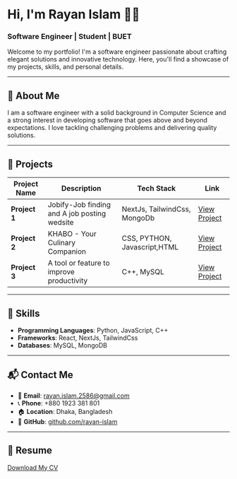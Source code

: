 # Hi, I'm Rayan Islam 👨‍💻

### Software Engineer | Student | BUET

Welcome to my portfolio! I'm a software engineer passionate about crafting elegant solutions and innovative technology. Here, you'll find a showcase of my projects, skills, and personal details.

---

## 📖 About Me

I am a software engineer with a solid background in Computer Science and a strong interest in developing software that goes above and beyond expectations. I love tackling challenging problems and delivering quality solutions.

---

## 💼 Projects

| Project Name  | Description                                               | Tech Stack     		   | Link              |
| ------------- | --------------------------------------------------------- | ---------------------------- | ----------------- |
| **Project 1** | Jobify-Job finding and A job posting wedsite	     	    | NextJs, TailwindCss, MongoDb | [View Project](https://github.com/4K45H107/CSE408_JOBIFY) |
| **Project 2** | KHABO - Your Culinary Companion           	            | CSS, PYTHON, Javascript,HTML | [View Project](https://github.com/Anamul-Hoque-Emtiaj/Khabo) |
| **Project 3** | A tool or feature to improve productivity         	    | C++, MySQL     		   | [View Project](#) |

---

## 🔧 Skills

- **Programming Languages**: Python, JavaScript, C++
- **Frameworks**: React, NextJs, TailwindCss
- **Databases**: MySQL, MongoDB

---

## 📬 Contact Me

- 📧 **Email**: [rayan.islam.2586@gmail.com](rayan.islam.2586@gmail.com)
- 📞 **Phone**: +880 1923 381 801
- 🏠 **Location**: Dhaka, Bangladesh
- 🐙 **GitHub**: [github.com/rayan-islam](https://github.com/rayan-islam)

---

## 📄 Resume

[Download My CV](https://github.com/rayan-islam/rayan-islam.github.io/blob/main/blob/main/cv.pdf)
